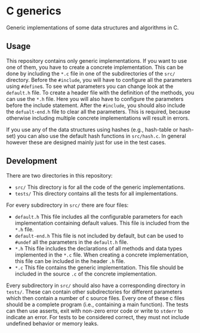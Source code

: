 C generics
==========

Generic implementations of some data structures and algorithms in C.

## Usage

This repository contains only generic implementations. If you want to use one of them, you have to
create a concrete implementation. This can be done by including the `*.c` file in one of the
subdirectories of the `src/` directory. Before the `#include`, you will have to configure all the
parameters using `#define`s. To see what parameters you can change look at the `default.h` file. To
create a header file with the definition of the methods, you can use the `*.h` file. Here you will
also have to configure the parameters before the include statement. After the `#include`, you should
also include the `defualt-end.h` file to clear all the parameters. This is required, because
otherwise including multiple concrete implementations will result in errors.

If you use any of the data structures using hashes (e.g., hash-table or hash-set) you can also use
the default hash functions in `src/hash.c`. In general however these are designed mainly just for
use in the test cases.

## Development

There are two directories in this repository:
* `src/` This directory is for all the code of the generic implementations. 
* `tests/` This directory contains all the tests for all implementations.

For every subdirectory in `src/` there are four files:
* `default.h` This file includes all the configurable parameters for each implementation containing
default values. This file is included from the `*.h` file.
* `default-end.h` This file is not included by default, but can be used to `#undef` all the
parameters in the `default.h` file.
* `*.h` This file includes the declarations of all methods and data types implemented in the `*.c`
file. When creating a concrete implementation, this file can be included in the header `.h` file.
* `*.c` This file contains the generic implementation. This file should be included in the source
`.c` of the concrete implementation.

Every subdirectory in `src/` should also have a corresponding directory in `tests/`. These can
contain other subdirectories for different parameters which then contain a number of c source files.
Every one of these c files should be a complete program (i.e., containing a main function). The
tests can then use asserts, exit with non-zero error code or write to `stderr` to indicate an error.
For tests to be considered correct, they must not include undefined behavior or memory leaks.

